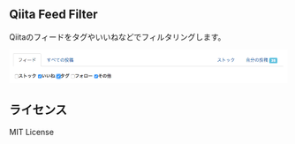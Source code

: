 Qiita Feed Filter
--

Qiitaのフィードをタグやいいねなどでフィルタリングします。

![動作画面](./screenshot.png)


## ライセンス

MIT License

